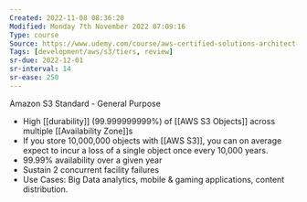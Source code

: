 ```yaml
---
Created: 2022-11-08 08:36:20
Modified: Monday 7th November 2022 07:09:16
Type: course
Source: https://www.udemy.com/course/aws-certified-solutions-architect-associate-saa-c01/?xref=E0Aed11STH4LPUQvCz0GJFABTmM=
Tags: [development/aws/s3/tiers, review]
sr-due: 2022-12-01
sr-interval: 14
sr-ease: 250
---
```


Amazon S3 Standard - General Purpose

- High [[durability]] (99.999999999%) of [[AWS S3 Objects]] across multiple [[Availability Zone]]s
- If you store 10,000,000 objects with [[AWS S3]], you can on average expect to incur a loss of a single object once every 10,000 years.
- 99.99% availability over a given year
- Sustain 2 concurrent facility failures
- Use Cases: Big Data analytics, mobile & gaming applications, content distribution.